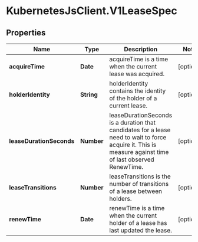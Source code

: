 # KubernetesJsClient.V1LeaseSpec

## Properties
Name | Type | Description | Notes
------------ | ------------- | ------------- | -------------
**acquireTime** | **Date** | acquireTime is a time when the current lease was acquired. | [optional] 
**holderIdentity** | **String** | holderIdentity contains the identity of the holder of a current lease. | [optional] 
**leaseDurationSeconds** | **Number** | leaseDurationSeconds is a duration that candidates for a lease need to wait to force acquire it. This is measure against time of last observed RenewTime. | [optional] 
**leaseTransitions** | **Number** | leaseTransitions is the number of transitions of a lease between holders. | [optional] 
**renewTime** | **Date** | renewTime is a time when the current holder of a lease has last updated the lease. | [optional] 


